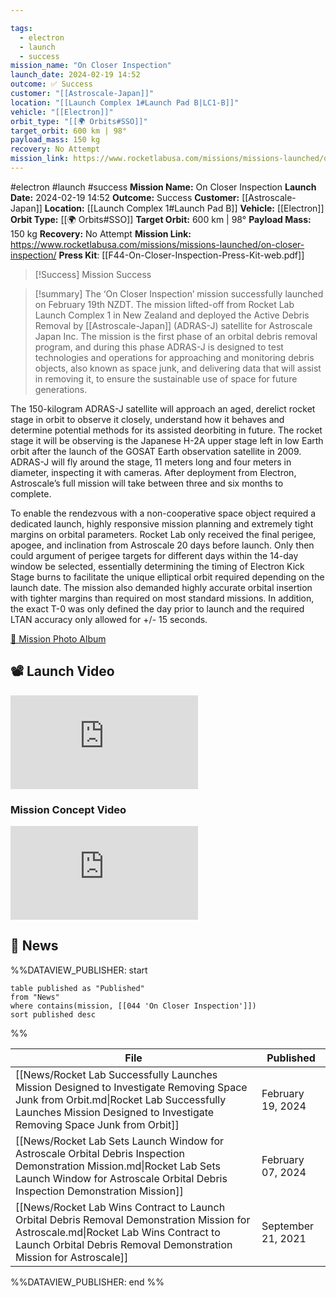 ```yaml
---

tags:
  - electron
  - launch
  - success
mission_name: "On Closer Inspection"
launch_date: 2024-02-19 14:52
outcome: ✅ Success
customer: "[[Astroscale-Japan]]"
location: "[[Launch Complex 1#Launch Pad B|LC1-B]]"
vehicle: "[[Electron]]"
orbit_type: "[[🌍 Orbits#SSO]]"
target_orbit: 600 km | 98°
payload_mass: 150 kg
recovery: No Attempt
mission_link: https://www.rocketlabusa.com/missions/missions-launched/on-closer-inspection/
---
```


#electron #launch #success
**Mission Name:** On Closer Inspection
**Launch Date:** 2024-02-19 14:52
**Outcome:** Success
**Customer:** [[Astroscale-Japan]]
**Location:** [[Launch Complex 1#Launch Pad B]]
**Vehicle:** [[Electron]]
**Orbit Type:** [[🌍 Orbits#SSO]]
**Target Orbit:** 600 km | 98°
**Payload Mass:** 150 kg
**Recovery:** No Attempt
**Mission Link:** https://www.rocketlabusa.com/missions/missions-launched/on-closer-inspection/
**Press Kit**: [[F44-On-Closer-Inspection-Press-Kit-web.pdf]]

>[!Success] Mission Success

>[!summary]
The ‘On Closer Inspection’ mission successfully launched on February 19th NZDT. The mission lifted-off from Rocket Lab Launch Complex 1 in New Zealand and deployed the Active Debris Removal by [[Astroscale-Japan]] (ADRAS-J) satellite for Astroscale Japan Inc. The mission is the first phase of an orbital debris removal program, and during this phase ADRAS-J is designed to test technologies and operations for approaching and monitoring debris objects, also known as space junk, and delivering data that will assist in removing it, to ensure the sustainable use of space for future generations.
>
The 150-kilogram ADRAS-J satellite will approach an aged, derelict rocket stage in orbit to observe it closely, understand how it behaves and determine potential methods for its assisted deorbiting in future. The rocket stage it will be observing is the Japanese H-2A upper stage left in low Earth orbit after the launch of the GOSAT Earth observation satellite in 2009. ADRAS-J will fly around the stage, 11 meters long and four meters in diameter, inspecting it with cameras. After deployment from Electron, Astroscale’s full mission will take between three and six months to complete.
>
To enable the rendezvous with a non-cooperative space object required a dedicated launch, highly responsive mission planning and extremely tight margins on orbital parameters. Rocket Lab only received the final perigee, apogee, and inclination from Astroscale 20 days before launch. Only then could argument of perigee targets for different days within the 14-day window be selected, essentially determining the timing of Electron Kick Stage burns to facilitate the unique elliptical orbit required depending on the launch date. The mission also demanded highly accurate orbital insertion with tighter margins than required on most standard missions. In addition, the exact T-0 was only defined the day prior to launch and the required LTAN accuracy only allowed for +/- 15 seconds.
>
[📸 Mission Photo Album](https://www.flickr.com/photos/rocketlab/albums/72177720314661187/)

## 📽️ Launch Video

<div class="responsive-video">
<iframe src="https://www.youtube.com/embed/dcuZMP1m_g8" title="Rocket Lab&#39;s Electron - On Closer Inspection Mission" frameborder="0" allow="accelerometer; autoplay; clipboard-write; encrypted-media; gyroscope; picture-in-picture; web-share" referrerpolicy="strict-origin-when-cross-origin" allowfullscreen></iframe>     
</div>

### Mission Concept Video

<div class="responsive-video">
<iframe src="https://www.youtube.com/embed/IavkwZi7ME8" title="ADRAS-J | Active Debris Removal by Astroscale - Japan | Concept of Operations" frameborder="0" allow="accelerometer; autoplay; clipboard-write; encrypted-media; gyroscope; picture-in-picture; web-share" referrerpolicy="strict-origin-when-cross-origin" allowfullscreen></iframe>
</div>


## 📰 News
%%DATAVIEW_PUBLISHER: start
```
table published as "Published"
from "News"
where contains(mission, [[044 'On Closer Inspection']])
sort published desc
```
%%

| File                                                                                                                                                                                                         | Published          |
| ------------------------------------------------------------------------------------------------------------------------------------------------------------------------------------------------------------ | ------------------ |
| [[News/Rocket Lab Successfully Launches Mission Designed to Investigate Removing Space Junk from Orbit.md\|Rocket Lab Successfully Launches Mission Designed to Investigate Removing Space Junk from Orbit]] | February 19, 2024  |
| [[News/Rocket Lab Sets Launch Window for Astroscale Orbital Debris Inspection Demonstration Mission.md\|Rocket Lab Sets Launch Window for Astroscale Orbital Debris Inspection Demonstration Mission]]       | February 07, 2024  |
| [[News/Rocket Lab Wins Contract to Launch Orbital Debris Removal Demonstration Mission for Astroscale.md\|Rocket Lab Wins Contract to Launch Orbital Debris Removal Demonstration Mission for Astroscale]]   | September 21, 2021 |

%%DATAVIEW_PUBLISHER: end %%